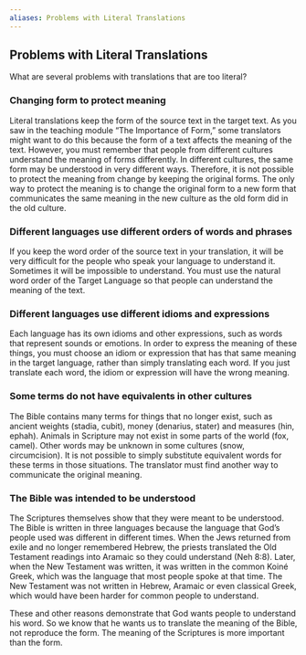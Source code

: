 ```yaml
---
aliases: Problems with Literal Translations
---
```


## Problems with Literal Translations

What are several problems with translations that are too literal?

### Changing form to protect meaning

Literal translations keep the form of the source text in the target text. As you saw in the teaching module “The Importance of Form,” some translators might want to do this because the form of a text affects the meaning of the text. However, you must remember that people from different cultures understand the meaning of forms differently. In different cultures, the same form may be understood in very different ways. Therefore, it is not possible to protect the meaning from change by keeping the original forms. The only way to protect the meaning is to change the original form to a new form that communicates the same meaning in the new culture as the old form did in the old culture.

### Different languages use different orders of words and phrases

If you keep the word order of the source text in your translation, it will be very difficult for the people who speak your language to understand it. Sometimes it will be impossible to understand. You must use the natural word order of the Target Language so that people can understand the meaning of the text.

### Different languages use different idioms and expressions

Each language has its own idioms and other expressions, such as words that represent sounds or emotions. In order to express the meaning of these things, you must choose an idiom or expression that has that same meaning in the target language, rather than simply translating each word. If you just translate each word, the idiom or expression will have the wrong meaning.

### Some terms do not have equivalents in other cultures

The Bible contains many terms for things that no longer exist, such as ancient weights (stadia, cubit), money (denarius, stater) and measures (hin, ephah). Animals in Scripture may not exist in some parts of the world (fox, camel). Other words may be unknown in some cultures (snow, circumcision). It is not possible to simply substitute equivalent words for these terms in those situations. The translator must find another way to communicate the original meaning.

### The Bible was intended to be understood

The Scriptures themselves show that they were meant to be understood. The Bible is written in three languages because the language that God’s people used was different in different times. When the Jews returned from exile and no longer remembered Hebrew, the priests translated the Old Testament readings into Aramaic so they could understand (Neh 8:8). Later, when the New Testament was written, it was written in the common Koiné Greek, which was the language that most people spoke at that time. The New Testament was not written in Hebrew, Aramaic or even classical Greek, which would have been harder for common people to understand.

These and other reasons demonstrate that God wants people to understand his word. So we know that he wants us to translate the meaning of the Bible, not reproduce the form. The meaning of the Scriptures is more important than the form.
